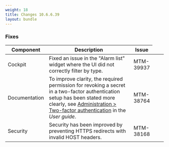 ```yaml
---
weight: 18
title: Changes 10.6.6.39
layout: bundle
---
```


### Fixes

<div><table ><colgroup>
<col style="width: 15%;"><col style="width: 65%;"><col style="width: 10%;"><col style="width: 10%;"></colgroup>
<thead><tr>
<th>
Component</th>
<th>
Description</th>
<th>
Issue</th>
</tr>
</thead><tbody>

<tr>
<td>
Cockpit</td>
<td > Fixed an issue in the "Alarm list" widget where the UI did not correctly filter by type.</td>
<td>
MTM-39937</td>
</tr>

<tr>
<td>
Documentation</td>
<td > To improve clarity, the required permission for revoking a secret in a two-factor authentication setup has been stated more clearly, see <a href="https://cumulocity.com/guides/10.6.6/users-guide/administration/#tfa" class="no-ajaxy">Administration > Two-factor authentication</a> in the <em>User guide</em>.</td>
<td>
MTM-38764</td>
</tr>

<tr>
<td>
Security</td>
<td > Security has been improved by preventing HTTPS redirects with invalid HOST headers.</td>
<td>
MTM-38168</td>
</tr>

</tbody></table></div>
